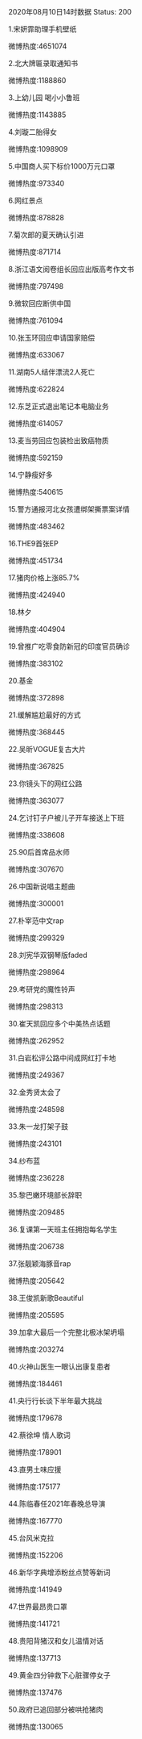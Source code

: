 2020年08月10日14时数据
Status: 200

1.宋妍霏助理手机壁纸

微博热度:4651074

2.北大牌匾录取通知书

微博热度:1188860

3.上幼儿园 喝小小鲁班

微博热度:1143885

4.刘璇二胎得女

微博热度:1098909

5.中国商人买下标价1000万元口罩

微博热度:973340

6.网红景点

微博热度:878828

7.菊次郎的夏天确认引进

微博热度:871714

8.浙江语文阅卷组长回应出版高考作文书

微博热度:797498

9.微软回应断供中国

微博热度:761094

10.张玉环回应申请国家赔偿

微博热度:633067

11.湖南5人结伴漂流2人死亡

微博热度:622824

12.东芝正式退出笔记本电脑业务

微博热度:614057

13.麦当劳回应包装检出致癌物质

微博热度:592159

14.宁静瘦好多

微博热度:540615

15.警方通报河北女孩遭绑架撕票案详情

微博热度:483462

16.THE9首张EP

微博热度:451734

17.猪肉价格上涨85.7%

微博热度:424940

18.林夕

微博热度:404904

19.曾推广吃零食防新冠的印度官员确诊

微博热度:383102

20.基金

微博热度:372898

21.缓解尴尬最好的方式

微博热度:368445

22.吴昕VOGUE复古大片

微博热度:367825

23.你镜头下的网红公路

微博热度:363077

24.乞讨钉子户被儿子开车接送上下班

微博热度:338608

25.90后首席品水师

微博热度:307670

26.中国新说唱主题曲

微博热度:300001

27.朴宰范中文rap

微博热度:299329

28.刘宪华双钢琴版faded

微博热度:298964

29.考研党的魔性铃声

微博热度:298313

30.崔天凯回应多个中美热点话题

微博热度:262952

31.白岩松评公路中间成网红打卡地

微博热度:249367

32.金秀贤太会了

微博热度:248598

33.朱一龙打架子鼓

微博热度:243101

34.纱布蓝

微博热度:236228

35.黎巴嫩环境部长辞职

微博热度:209485

36.复课第一天班主任拥抱每名学生

微博热度:206738

37.张靓颖海豚音rap

微博热度:205642

38.王俊凯新歌Beautiful

微博热度:205595

39.加拿大最后一个完整北极冰架坍塌

微博热度:203274

40.火神山医生一眼认出康复患者

微博热度:184461

41.央行行长谈下半年最大挑战

微博热度:179678

42.蔡徐坤 情人歌词

微博热度:178901

43.直男土味应援

微博热度:175177

44.陈临春任2021年春晚总导演

微博热度:167770

45.台风米克拉

微博热度:152206

46.新华字典增添粉丝点赞等新词

微博热度:141949

47.世界最昂贵口罩

微博热度:141721

48.贵阳背猪汉和女儿温情对话

微博热度:137713

49.黄金四分钟救下心脏骤停女子

微博热度:137476

50.政府已追回部分被哄抢猪肉

微博热度:130065

